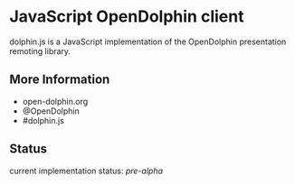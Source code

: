 JavaScript OpenDolphin client
=============================

dolphin.js is a JavaScript implementation of the OpenDolphin presentation remoting library.

More Information
----------------

* open-dolphin.org
* @OpenDolphin
* #dolphin.js

Status
------

current implementation status: *pre-alpha*
